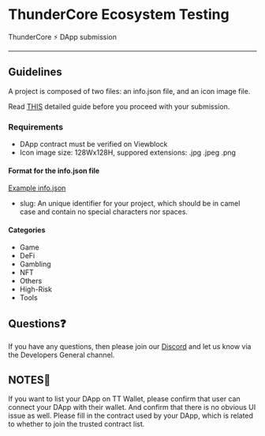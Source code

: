 # ThunderCore Ecosystem Testing

ThunderCore ⚡️ DApp submission

---

## Guidelines

A project is composed of two files: an info.json file, and an icon image file.

Read [THIS](https://docs.developers.thundercore.com/develop-on-thundercore-hub/dapp-submission) detailed guide before you proceed with your submission.

### Requirements

- DApp contract must be verified on Viewblock
- Icon image size: 128Wx128H, suppored extensions: .jpg .jpeg .png

#### Format for the info.json file

[Example info.json](./example.info.json)

- slug: An unique identifier for your project, which should be in camel case and contain no special characters nor spaces.

#### Categories

- Game
- DeFi
- Gambling
- NFT
- Others
- High-Risk
- Tools

## Questions❓

If you have any questions, then please join our [Discord](https://discord.com/invite/5EbxXfw) and let us know via the Developers General channel.

## NOTES📒

If you want to list your DApp on TT Wallet, please confirm that user can connect your DApp with their wallet. And confirm that there is no obvious UI issue as well.
Please fill in the contract used by your DApp, which is related to whether to join the trusted contract list.
